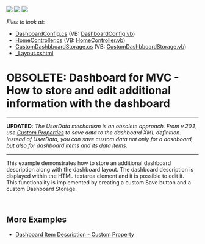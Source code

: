 <!-- default badges list -->
![](https://img.shields.io/endpoint?url=https://codecentral.devexpress.com/api/v1/VersionRange/128579393/18.2.3%2B)
[![](https://img.shields.io/badge/Open_in_DevExpress_Support_Center-FF7200?style=flat-square&logo=DevExpress&logoColor=white)](https://supportcenter.devexpress.com/ticket/details/T562011)
[![](https://img.shields.io/badge/📖_How_to_use_DevExpress_Examples-e9f6fc?style=flat-square)](https://docs.devexpress.com/GeneralInformation/403183)
<!-- default badges end -->
<!-- default file list -->
*Files to look at*:

* [DashboardConfig.cs](./CS/MVC_WebDashboard/App_Start/DashboardConfig.cs) (VB: [DashboardConfig.vb](./VB/MVC_WebDashboard/App_Start/DashboardConfig.vb))
* [HomeController.cs](./CS/MVC_WebDashboard/Controllers/HomeController.cs) (VB: [HomeController.vb](./VB/MVC_WebDashboard/Controllers/HomeController.vb))
* [CustomDashbboardStorage.cs](./CS/MVC_WebDashboard/Models/CustomDashbboardStorage.cs) (VB: [CustomDashbboardStorage.vb](./VB/MVC_WebDashboard/Models/CustomDashbboardStorage.vb))
* [_Layout.cshtml](./CS/MVC_WebDashboard/Views/Shared/_Layout.cshtml)
<!-- default file list end -->

# OBSOLETE: Dashboard for MVC - How to store and edit additional information with the dashboard

---
**UPDATED:** *The UserData mechanism is an obsolete approach. From v.20.1, use [Custom Properties](https://docs.devexpress.com/Dashboard/401702/web-dashboard/ui-elements-and-customization/create-custom-properties?p=netframework) to save data to the dashboard XML definition. Instead of UserData, you can save custom data not only for a dashboard, but also for dashboard items and its data items.*

---

<p>This example demonstrates how to store an additional dashboard description along with the dashboard layout. The dashboard description is displayed within the HTML textarea element and it is possible to edit it. This functionality is implemented by creating a custom Save button and a custom Dashboard Storage.</p>

<br/>

## More Examples

- [Dashboard Item Description - Custom Property](https://docs.devexpress.com/Dashboard/401709/web-dashboard/ui-elements-and-customization/create-custom-properties/dashboard-item-description-custom-property?p=netframework)
